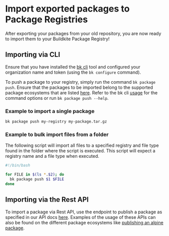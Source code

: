 # Import exported packages to Package Registries

After exporting your packages from your old repository, you are now ready to import them to your Buildkite Package Registry!

## Importing via CLI

Ensure that you have installed the [bk cli](https://github.com/buildkite/cli?tab=readme-ov-file#bk---the-buildkite-cli) tool and configured your organization name and token (using the `bk configure` command).

To push a package to your registry, simply run the command `bk package push`. Ensure that the packages to be imported belong to the supported package ecosystems that are listed [here](/docs/packages#get-started). Refer to the bk cli [usage](https://github.com/buildkite/cli?tab=readme-ov-file#usage) for the command options or run `bk package push --help`.

### Example to import a single package

```bash
bk package push my-registry my-package.tar.gz
```

### Example to bulk import files from a folder

The following script will import all files to a specified registry and file type found in the folder where the script is executed. This script will expect a registry name and a file type when executed.

```bash
#!/bin/bash

for FILE in $(ls *.$2); do
  bk package push $1 $FILE
done
```

## Importing via the Rest API

To import a package via Rest API, use the endpoint to publish a package as specified in our API docs [here](/docs/apis/rest-api/packages/packages#publish-a-package). Examples of the usage of these APIs can also be found on the different package ecosystems like [publishing an alpine package](/docs/packages/alpine#publish-a-package).
